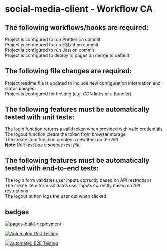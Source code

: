 # social-media-client - Workflow CA

## The following workflows/hooks are required:

Project is configured to run Prettier on commit<br>
Project is configured to run ESLint on commit<br>
Project is configured to run Jest on commit<br>
Project is configured to deploy to pages on merge to default<br>

## The following file changes are required:

Project readme file is updated to include new configuration information and status badges<br>
Project is configured for hosting (e.g. CDN links or a Bundler)<br>

## The following features must be automatically tested with unit tests:

The login function returns a valid token when provided with valid credentials<br>
The logout function clears the token from browser storage<br>
The create item function creates a new item on the API<br>
<b>Note:</b><i>Unit test has a sample test file.</i>

## The following features must be automatically tested with end-to-end tests:

The login form validates user inputs correctly based on API restrictions<br>
The create item form validates user inputs correctly based on API restrictions<br>
The logout button logs the user out when clicked<br>

## badges

[![pages-build-deployment](https://github.com/gitAji/social-media-client/actions/workflows/pages/pages-build-deployment/badge.svg)](https://github.com/gitAji/social-media-client/actions/workflows/pages/pages-build-deployment)

[![Automated Unit Testing](https://github.com/gitAji/social-media-client/actions/workflows/unit-test.yml/badge.svg)](https://github.com/gitAji/social-media-client/actions/workflows/unit-test.yml)

[![Automated E2E Testing](https://github.com/gitAji/social-media-client/actions/workflows/e2e-test.yml/badge.svg)](https://github.com/gitAji/social-media-client/actions/workflows/e2e-test.yml)
